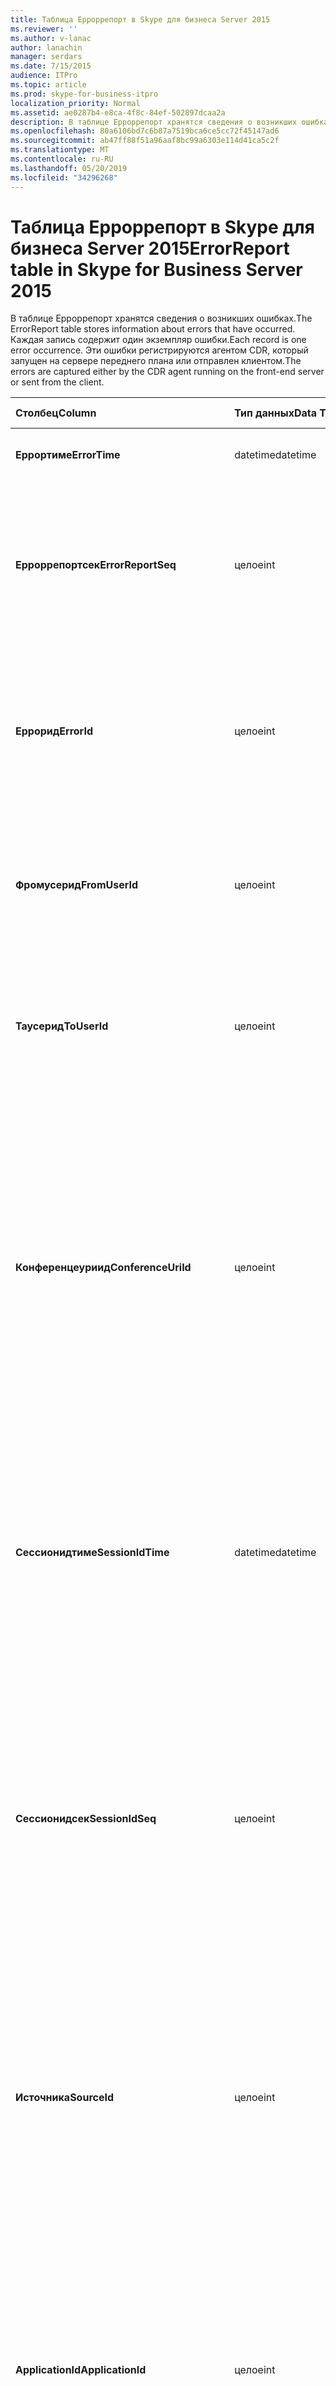 ```yaml
---
title: Таблица Ерроррепорт в Skype для бизнеса Server 2015
ms.reviewer: ''
ms.author: v-lanac
author: lanachin
manager: serdars
ms.date: 7/15/2015
audience: ITPro
ms.topic: article
ms.prod: skype-for-business-itpro
localization_priority: Normal
ms.assetid: ae0287b4-e8ca-4f8c-84ef-502897dcaa2a
description: В таблице Ерроррепорт хранятся сведения о возникших ошибках. Каждая запись содержит один экземпляр ошибки. Эти ошибки регистрируются агентом CDR, который запущен на сервере переднего плана или отправлен клиентом.
ms.openlocfilehash: 80a6106bd7c6b87a7519bca6ce5cc72f45147ad6
ms.sourcegitcommit: ab47ff88f51a96aaf8bc99a6303e114d41ca5c2f
ms.translationtype: MT
ms.contentlocale: ru-RU
ms.lasthandoff: 05/20/2019
ms.locfileid: "34296268"
---
```

# <a name="errorreport-table-in-skype-for-business-server-2015"></a><span data-ttu-id="8e449-105">Таблица Ерроррепорт в Skype для бизнеса Server 2015</span><span class="sxs-lookup"><span data-stu-id="8e449-105">ErrorReport table in Skype for Business Server 2015</span></span>
 
<span data-ttu-id="8e449-106">В таблице Ерроррепорт хранятся сведения о возникших ошибках.</span><span class="sxs-lookup"><span data-stu-id="8e449-106">The ErrorReport table stores information about errors that have occurred.</span></span> <span data-ttu-id="8e449-107">Каждая запись содержит один экземпляр ошибки.</span><span class="sxs-lookup"><span data-stu-id="8e449-107">Each record is one error occurrence.</span></span> <span data-ttu-id="8e449-108">Эти ошибки регистрируются агентом CDR, который запущен на сервере переднего плана или отправлен клиентом.</span><span class="sxs-lookup"><span data-stu-id="8e449-108">The errors are captured either by the CDR agent running on the front-end server or sent from the client.</span></span>
  
|<span data-ttu-id="8e449-109">**Столбец**</span><span class="sxs-lookup"><span data-stu-id="8e449-109">**Column**</span></span>|<span data-ttu-id="8e449-110">**Тип данных**</span><span class="sxs-lookup"><span data-stu-id="8e449-110">**Data Type**</span></span>|<span data-ttu-id="8e449-111">**Ключ/индекс**</span><span class="sxs-lookup"><span data-stu-id="8e449-111">**Key/Index**</span></span>|<span data-ttu-id="8e449-112">**Сведения**</span><span class="sxs-lookup"><span data-stu-id="8e449-112">**Details**</span></span>|
|:-----|:-----|:-----|:-----|
|<span data-ttu-id="8e449-113">**Еррортиме**</span><span class="sxs-lookup"><span data-stu-id="8e449-113">**ErrorTime**</span></span> <br/> |<span data-ttu-id="8e449-114">datetime</span><span class="sxs-lookup"><span data-stu-id="8e449-114">datetime</span></span>  <br/> |<span data-ttu-id="8e449-115">Primary</span><span class="sxs-lookup"><span data-stu-id="8e449-115">Primary</span></span>  <br/> |<span data-ttu-id="8e449-116">Дата и время, когда возникла ошибка.</span><span class="sxs-lookup"><span data-stu-id="8e449-116">Date and time the error occurred.</span></span>  <br/> |
|<span data-ttu-id="8e449-117">**Ерроррепортсек**</span><span class="sxs-lookup"><span data-stu-id="8e449-117">**ErrorReportSeq**</span></span> <br/> |<span data-ttu-id="8e449-118">целое</span><span class="sxs-lookup"><span data-stu-id="8e449-118">int</span></span>  <br/> |<span data-ttu-id="8e449-119">Primary</span><span class="sxs-lookup"><span data-stu-id="8e449-119">Primary</span></span>  <br/> |<span data-ttu-id="8e449-120">ИДЕНТИФИКАЦИОНный номер для идентификации отчета об ошибке.</span><span class="sxs-lookup"><span data-stu-id="8e449-120">ID number to identify the error report.</span></span> <span data-ttu-id="8e449-121">Используется в сочетании с **еррортиме** для уникальной идентификации отчета об ошибке.</span><span class="sxs-lookup"><span data-stu-id="8e449-121">Used in conjunction with **ErrorTime** to uniquely identify an error report.</span></span> <br/> |
|<span data-ttu-id="8e449-122">**Еррорид**</span><span class="sxs-lookup"><span data-stu-id="8e449-122">**ErrorId**</span></span> <br/> |<span data-ttu-id="8e449-123">целое</span><span class="sxs-lookup"><span data-stu-id="8e449-123">int</span></span>  <br/> |<span data-ttu-id="8e449-124">Другом</span><span class="sxs-lookup"><span data-stu-id="8e449-124">Foreign</span></span>  <br/> |<span data-ttu-id="8e449-125">Уникальный идентификатор типа ошибки.</span><span class="sxs-lookup"><span data-stu-id="8e449-125">Unique ID of the error type.</span></span> <span data-ttu-id="8e449-126">Для получения дополнительных сведений ознакомьтесь с [таблицей еррордеф в Skype для бизнеса Server 2015](errordef.md) .</span><span class="sxs-lookup"><span data-stu-id="8e449-126">See the [ErrorDef table in Skype for Business Server 2015](errordef.md) for more information.</span></span> <br/> |
|<span data-ttu-id="8e449-127">**Фромусерид**</span><span class="sxs-lookup"><span data-stu-id="8e449-127">**FromUserId**</span></span> <br/> |<span data-ttu-id="8e449-128">целое</span><span class="sxs-lookup"><span data-stu-id="8e449-128">int</span></span>  <br/> |<span data-ttu-id="8e449-129">Другом</span><span class="sxs-lookup"><span data-stu-id="8e449-129">Foreign</span></span>  <br/> |<span data-ttu-id="8e449-130">Пользователь, который поступил на этот запрос, вызвавший ошибку.</span><span class="sxs-lookup"><span data-stu-id="8e449-130">User who originated the request that caused the error.</span></span> <span data-ttu-id="8e449-131">Дополнительные сведения [можно](users.md) найти в таблице Users.</span><span class="sxs-lookup"><span data-stu-id="8e449-131">See the [Users table](users.md) for more information.</span></span> <br/> |
|<span data-ttu-id="8e449-132">**Таусерид**</span><span class="sxs-lookup"><span data-stu-id="8e449-132">**ToUserId**</span></span> <br/> |<span data-ttu-id="8e449-133">целое</span><span class="sxs-lookup"><span data-stu-id="8e449-133">int</span></span>  <br/> |<span data-ttu-id="8e449-134">Другом</span><span class="sxs-lookup"><span data-stu-id="8e449-134">Foreign</span></span>  <br/> |<span data-ttu-id="8e449-135">Конечный пользователь для запроса, вызвавшего ошибку.</span><span class="sxs-lookup"><span data-stu-id="8e449-135">Destination user for the request that caused the error.</span></span> <span data-ttu-id="8e449-136">Дополнительные сведения [можно](users.md) найти в таблице Users.</span><span class="sxs-lookup"><span data-stu-id="8e449-136">See the [Users table](users.md) for more information.</span></span> <br/> |
|<span data-ttu-id="8e449-137">**Конференцеуриид**</span><span class="sxs-lookup"><span data-stu-id="8e449-137">**ConferenceUriId**</span></span> <br/> |<span data-ttu-id="8e449-138">целое</span><span class="sxs-lookup"><span data-stu-id="8e449-138">int</span></span>  <br/> |<span data-ttu-id="8e449-139">Другом</span><span class="sxs-lookup"><span data-stu-id="8e449-139">Foreign</span></span>  <br/> |<span data-ttu-id="8e449-140">Универсальный код ресурса (URI) для Конференции, связанный с ошибкой.</span><span class="sxs-lookup"><span data-stu-id="8e449-140">Conference URI related to the error.</span></span> <span data-ttu-id="8e449-141">Для получения дополнительных сведений ознакомьтесь с [таблицей конференцеурис в Skype для бизнеса Server 2015](conferenceuris.md) .</span><span class="sxs-lookup"><span data-stu-id="8e449-141">See the [ConferenceUris table in Skype for Business Server 2015](conferenceuris.md) for more information.</span></span> <span data-ttu-id="8e449-142">Как правило, если Конференцеуриид не имеет значение null, то либо Фромусерид, либо Таусерид будет NULL.</span><span class="sxs-lookup"><span data-stu-id="8e449-142">Typically, if ConferenceUriId is not null, then either FromUserId or ToUserId will be null.</span></span> <br/> |
|<span data-ttu-id="8e449-143">**Сессионидтиме**</span><span class="sxs-lookup"><span data-stu-id="8e449-143">**SessionIdTime**</span></span> <br/> |<span data-ttu-id="8e449-144">datetime</span><span class="sxs-lookup"><span data-stu-id="8e449-144">datetime</span></span>  <br/> |<span data-ttu-id="8e449-145">Другом</span><span class="sxs-lookup"><span data-stu-id="8e449-145">Foreign</span></span>  <br/> |<span data-ttu-id="8e449-146">Используется в сочетании с **сессионидсек** для уникальной идентификации сеанса.</span><span class="sxs-lookup"><span data-stu-id="8e449-146">Used in conjunction with **SessionIdSeq** to uniquely identify a session.</span></span> <span data-ttu-id="8e449-147">Дополнительные сведения приведены [в таблице диалоговые окна в Skype для бизнеса Server 2015](dialogs.md) .</span><span class="sxs-lookup"><span data-stu-id="8e449-147">See the [Dialogs table in Skype for Business Server 2015](dialogs.md) for more information.</span></span> <br/> |
|<span data-ttu-id="8e449-148">**Сессионидсек**</span><span class="sxs-lookup"><span data-stu-id="8e449-148">**SessionIdSeq**</span></span> <br/> |<span data-ttu-id="8e449-149">целое</span><span class="sxs-lookup"><span data-stu-id="8e449-149">int</span></span>  <br/> |<span data-ttu-id="8e449-150">Другом</span><span class="sxs-lookup"><span data-stu-id="8e449-150">Foreign</span></span>  <br/> |<span data-ttu-id="8e449-151">ИДЕНТИФИКАЦИОНный номер для идентификации сеанса.</span><span class="sxs-lookup"><span data-stu-id="8e449-151">ID number to identify the session.</span></span> <span data-ttu-id="8e449-152">Используется в сочетании с **сессионидтиме** для уникальной идентификации сеанса.</span><span class="sxs-lookup"><span data-stu-id="8e449-152">Used in conjunction with **SessionIdTime** to uniquely identify a session.</span></span> <span data-ttu-id="8e449-153">Дополнительные сведения приведены [в таблице диалоговые окна в Skype для бизнеса Server 2015](dialogs.md) .</span><span class="sxs-lookup"><span data-stu-id="8e449-153">See the [Dialogs table in Skype for Business Server 2015](dialogs.md) for more information.</span></span> <br/> |
|<span data-ttu-id="8e449-154">**Источника**</span><span class="sxs-lookup"><span data-stu-id="8e449-154">**SourceId**</span></span> <br/> |<span data-ttu-id="8e449-155">целое</span><span class="sxs-lookup"><span data-stu-id="8e449-155">int</span></span>  <br/> |<span data-ttu-id="8e449-156">Другом</span><span class="sxs-lookup"><span data-stu-id="8e449-156">Foreign</span></span>  <br/> |<span data-ttu-id="8e449-157">Сервер, отправивший отчет об ошибке (при отправке отчета из серверного компонента).</span><span class="sxs-lookup"><span data-stu-id="8e449-157">Server that sent the error report (if the report is being sent from a server component).</span></span> <span data-ttu-id="8e449-158">Для получения [](servers.md) дополнительных сведений ознакомьтесь с таблицей Servers.</span><span class="sxs-lookup"><span data-stu-id="8e449-158">See the [Servers table](servers.md) for more information.</span></span> <br/> <span data-ttu-id="8e449-159">Это поле было введено в Microsoft Lync Server 2013.</span><span class="sxs-lookup"><span data-stu-id="8e449-159">This field was introduced in Microsoft Lync Server 2013.</span></span>  <br/> |
|<span data-ttu-id="8e449-160">**ApplicationId**</span><span class="sxs-lookup"><span data-stu-id="8e449-160">**ApplicationId**</span></span> <br/> |<span data-ttu-id="8e449-161">целое</span><span class="sxs-lookup"><span data-stu-id="8e449-161">int</span></span>  <br/> |<span data-ttu-id="8e449-162">Другом</span><span class="sxs-lookup"><span data-stu-id="8e449-162">Foreign</span></span>  <br/> |<span data-ttu-id="8e449-163">Сервер, отправивший отчет об ошибке (при отправке отчета из серверного компонента).</span><span class="sxs-lookup"><span data-stu-id="8e449-163">Server that sent the error report (if the report is being sent from a server component).</span></span> <span data-ttu-id="8e449-164">Дополнительные сведения приведены [в таблице "приложение" в Skype для бизнеса Server 2015](application.md) .</span><span class="sxs-lookup"><span data-stu-id="8e449-164">See the [Application table in Skype for Business Server 2015](application.md) for more information.</span></span> <br/> <span data-ttu-id="8e449-165">Это поле было введено в Microsoft Lync Server 2013.</span><span class="sxs-lookup"><span data-stu-id="8e449-165">This field was introduced in Microsoft Lync Server 2013.</span></span>  <br/> |
|<span data-ttu-id="8e449-166">**Мсдиагхеадер**</span><span class="sxs-lookup"><span data-stu-id="8e449-166">**MsDiagHeader**</span></span> <br/> |<span data-ttu-id="8e449-167">изображение</span><span class="sxs-lookup"><span data-stu-id="8e449-167">image</span></span>  <br/> | <br/> |<span data-ttu-id="8e449-168">Дополнительные сведения об ошибке.</span><span class="sxs-lookup"><span data-stu-id="8e449-168">More information about the error.</span></span>  <br/> <span data-ttu-id="8e449-169">Эти данные можно преобразовать в текстовый формат, используя следующий синтаксис:</span><span class="sxs-lookup"><span data-stu-id="8e449-169">This data can be converted to text format by using this syntax:</span></span>  <br/>  `cast(cast(Detail as varbinary(max)) as varchar(max))` <br/> |
|<span data-ttu-id="8e449-170">**Клиентверсионид**</span><span class="sxs-lookup"><span data-stu-id="8e449-170">**ClientVersionId**</span></span> <br/> |<span data-ttu-id="8e449-171">целое</span><span class="sxs-lookup"><span data-stu-id="8e449-171">int</span></span>  <br/> |<span data-ttu-id="8e449-172">Другом</span><span class="sxs-lookup"><span data-stu-id="8e449-172">Foreign</span></span>  <br/> |<span data-ttu-id="8e449-173">Клиентская версия конечной точки, отправляющей отчет об ошибке.</span><span class="sxs-lookup"><span data-stu-id="8e449-173">The client version of endpoint that sends the error report.</span></span> <span data-ttu-id="8e449-174">Для получения дополнительных сведений ознакомьтесь с [таблицей клиентверсионс в Skype для бизнеса Server 2015](clientversions.md) .</span><span class="sxs-lookup"><span data-stu-id="8e449-174">See the [ClientVersions table in Skype for Business Server 2015](clientversions.md) for more information.</span></span> <br/> |
|<span data-ttu-id="8e449-175">**Искаптуредбисервер**</span><span class="sxs-lookup"><span data-stu-id="8e449-175">**IsCapturedByServer**</span></span> <br/> |<span data-ttu-id="8e449-176">бит</span><span class="sxs-lookup"><span data-stu-id="8e449-176">bit</span></span>  <br/> ||<span data-ttu-id="8e449-177">Отчет об ошибке, записанный агентом CDR, который запущен на сервере переднего плана или отправляется клиентом.</span><span class="sxs-lookup"><span data-stu-id="8e449-177">Is the error report captured by the CDR agent running on the front-end server, or sent by the client.</span></span>  <br/> |
|<span data-ttu-id="8e449-178">**Пометка**</span><span class="sxs-lookup"><span data-stu-id="8e449-178">**Flag**</span></span> <br/> |<span data-ttu-id="8e449-179">smallint</span><span class="sxs-lookup"><span data-stu-id="8e449-179">smallint</span></span>  <br/> ||<span data-ttu-id="8e449-180">Зарезервировано для будущего использования.</span><span class="sxs-lookup"><span data-stu-id="8e449-180">Reserved for future use.</span></span>  <br/> |
|<span data-ttu-id="8e449-181">**Телеметрид**</span><span class="sxs-lookup"><span data-stu-id="8e449-181">**TelemetryId**</span></span> <br/> |<span data-ttu-id="8e449-182">Идентификатора</span><span class="sxs-lookup"><span data-stu-id="8e449-182">uniqueIdentifier</span></span>  <br/> ||<span data-ttu-id="8e449-183">Уникальный идентификатор, соответствующий сведениям о времени соединения для различных компонентов, участвующих в Конференции.</span><span class="sxs-lookup"><span data-stu-id="8e449-183">Unique identifier correlating join time information for the different components involved in a conference.</span></span>  <br/> <span data-ttu-id="8e449-184">Это поле было введено в Microsoft Lync Server 2013.</span><span class="sxs-lookup"><span data-stu-id="8e449-184">This field was introduced in Microsoft Lync Server 2013.</span></span>  <br/> |
|<span data-ttu-id="8e449-185">**Сессионсетуптиме**</span><span class="sxs-lookup"><span data-stu-id="8e449-185">**SessionSetupTime**</span></span> <br/> |<span data-ttu-id="8e449-186">целое</span><span class="sxs-lookup"><span data-stu-id="8e449-186">int</span></span>  <br/> ||<span data-ttu-id="8e449-187">Время (в миллисекундах), требуемое конкретным компонентом для присоединения к Конференции.</span><span class="sxs-lookup"><span data-stu-id="8e449-187">Time (in milliseconds) required for a specific component to join a conference.</span></span>  <br/> <span data-ttu-id="8e449-188">Это поле было введено в Microsoft Lync Server 2013.</span><span class="sxs-lookup"><span data-stu-id="8e449-188">This field was introduced in Microsoft Lync Server 2013.</span></span>  <br/> |
|<span data-ttu-id="8e449-189">**Серверид**</span><span class="sxs-lookup"><span data-stu-id="8e449-189">**ServerId**</span></span> <br/> |<span data-ttu-id="8e449-190">целое</span><span class="sxs-lookup"><span data-stu-id="8e449-190">int</span></span>  <br/> |<span data-ttu-id="8e449-191">Другом</span><span class="sxs-lookup"><span data-stu-id="8e449-191">Foreign</span></span>  <br/> |<span data-ttu-id="8e449-192">Представляет полное доменное имя сервера, который сгенерировал отчет об ошибке.</span><span class="sxs-lookup"><span data-stu-id="8e449-192">Represents the fully qualified domain name of the server that generated the error report.</span></span>  <br/> |
|<span data-ttu-id="8e449-193">**Пулид**</span><span class="sxs-lookup"><span data-stu-id="8e449-193">**PoolId**</span></span> <br/> |<span data-ttu-id="8e449-194">целое</span><span class="sxs-lookup"><span data-stu-id="8e449-194">int</span></span>  <br/> |<span data-ttu-id="8e449-195">Другом</span><span class="sxs-lookup"><span data-stu-id="8e449-195">Foreign</span></span>  <br/> |<span data-ttu-id="8e449-196">Представляет полное доменное имя пула, в котором был создан отчет об ошибке.</span><span class="sxs-lookup"><span data-stu-id="8e449-196">Represents the fully qualified domain name of the pool where the error report was generated.</span></span>  <br/> |
|<span data-ttu-id="8e449-197">**LastModifiedTime**</span><span class="sxs-lookup"><span data-stu-id="8e449-197">**LastModifiedTime**</span></span> <br/> |<span data-ttu-id="8e449-198">Датой</span><span class="sxs-lookup"><span data-stu-id="8e449-198">Datetime</span></span>  <br/> ||<span data-ttu-id="8e449-199">Для внутреннего использования службой мониторинга.</span><span class="sxs-lookup"><span data-stu-id="8e449-199">For internal use by the Monitoring service.</span></span>  <br/> <span data-ttu-id="8e449-200">Это поле было представлено в Skype для бизнеса Server 2015.</span><span class="sxs-lookup"><span data-stu-id="8e449-200">This field was introduced in Skype for Business Server 2015.</span></span>  <br/> |
   

